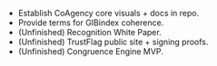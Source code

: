 - Establish CoAgency core visuals + docs in repo.
- Provide terms for GIBindex coherence.
- (Unfinished) Recognition White Paper.
- (Unfinished) TrustFlag public site + signing proofs.
- (Unfinished) Congruence Engine MVP.